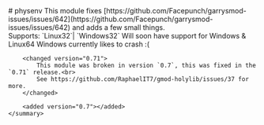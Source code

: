 <type name="physenv" category="libraryfunc" is="library">
	<summary>
		# physenv
		This module fixes [https://github.com/Facepunch/garrysmod-issues/issues/642](https://github.com/Facepunch/garrysmod-issues/issues/642) and adds a few small things.<br>
		Supports: `Linux32`| `Windows32`
		<note>
			Will soon have support for Windows & Linux64
			Windows currently likes to crash :(
		</note>

		<changed version="0.71">
			This module was broken in version `0.7`, this was fixed in the `0.71` release.<br>
			See https://github.com/RaphaelIT7/gmod-holylib/issues/37 for more.
		</changed>

		<added version="0.7"></added>
	</summary>
</type>